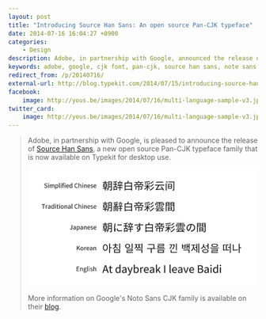```yaml
---
layout: post
title: "Introducing Source Han Sans: An open source Pan-CJK typeface"
date: 2014-07-16 16:04:27 +0900
categories:
    - Design
description: Adobe, in partnership with Google, announced the release of Source Han Sans, a new open source Pan-CJK typeface family.
keywords: adobe, google, cjk font, pan-cjk, source han sans, note sans
redirect_from: /p/20140716/
external-url: http://blog.typekit.com/2014/07/15/introducing-source-han-sans/
facebook:
    image: http://yous.be/images/2014/07/16/multi-language-sample-v3.jpg
twitter_card:
    image: http://yous.be/images/2014/07/16/multi-language-sample-v3.jpg
---
```


> Adobe, in partnership with Google, is pleased to announce the release of [Source Han Sans](http://adobe.ly/TkSHS), a new open source Pan-CJK typeface family that is now available on Typekit for desktop use.
>
> ![Multi-language sample](/images/2014/07/16/multi-language-sample-v3.jpg "Multi-language sample")
>
> More information on Google's Noto Sans CJK family is available on their [blog](http://goo.gl/yhFcim).
